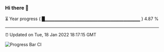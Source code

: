 ### Hi there 👋

⏳ Year progress { █▁▁▁▁▁▁▁▁▁▁▁▁▁▁▁▁▁▁▁▁▁▁▁▁▁▁▁▁▁ } 4.87 %

---

⏰ Updated on Tue, 18 Jan 2022 18:17:15 GMT

![Progress Bar CI](https://github.com/liununu/liununu/workflows/Progress%20Bar%20CI/badge.svg)
